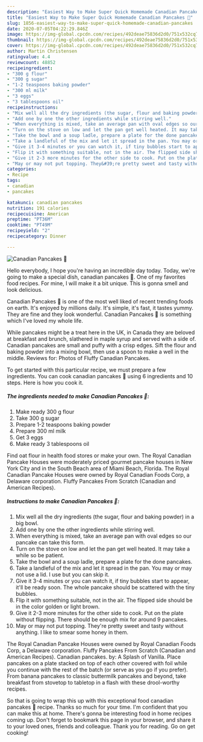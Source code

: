 ```yaml
---
description: "Easiest Way to Make Super Quick Homemade Canadian Pancakes 🥞"
title: "Easiest Way to Make Super Quick Homemade Canadian Pancakes 🥞"
slug: 1856-easiest-way-to-make-super-quick-homemade-canadian-pancakes
date: 2020-07-05T04:22:29.846Z
image: https://img-global.cpcdn.com/recipes/492deae75836d2d0/751x532cq70/canadian-pancakes-🥞-recipe-main-photo.jpg
thumbnail: https://img-global.cpcdn.com/recipes/492deae75836d2d0/751x532cq70/canadian-pancakes-🥞-recipe-main-photo.jpg
cover: https://img-global.cpcdn.com/recipes/492deae75836d2d0/751x532cq70/canadian-pancakes-🥞-recipe-main-photo.jpg
author: Martin Christensen
ratingvalue: 4.4
reviewcount: 48852
recipeingredient:
- "300 g flour"
- "300 g sugar"
- "1-2 teaspoons baking powder"
- "300 ml milk"
- "3 eggs"
- "3 tablespoons oil"
recipeinstructions:
- "Mix well all the dry ingredients (the sugar, flour and baking powder) in a big bowl."
- "Add one by one the other ingredients while stirring well."
- "When everything is mixed, take an average pan with oval edges so our pancake can take this form."
- "Turn on the stove on low and let the pan get well heated. It may take a while so be patient."
- "Take the bowl and a soup ladle, prepare a plate for the done pancakes."
- "Take a landleful of the mix and let it spread in the pan. You may or may not use a lid. I use but you can skip it."
- "Give it 3-4 minutes or you can watch it, if tiny bubbles start to appear, it&#39;ll be ready soon. The whole pancake should be scattered with the tiny bubbles."
- "Flip it with something suitable, not in the air. The flipped side should be in the color golden or light brown."
- "Give it 2-3 more minutes for the other side to cook. Put on the plate without flipping. There should be enough mix for around 9 pancakes."
- "May or may not put topping. They&#39;re pretty sweet and tasty without anything. I like to smear some honey in them."
categories:
- Recipe
tags:
- canadian
- pancakes

katakunci: canadian pancakes 
nutrition: 191 calories
recipecuisine: American
preptime: "PT36M"
cooktime: "PT49M"
recipeyield: "2"
recipecategory: Dinner

---
```



![Canadian Pancakes 🥞](https://img-global.cpcdn.com/recipes/492deae75836d2d0/751x532cq70/canadian-pancakes-🥞-recipe-main-photo.jpg)

Hello everybody, I hope you're having an incredible day today. Today, we're going to make a special dish, canadian pancakes 🥞. One of my favorites food recipes. For mine, I will make it a bit unique. This is gonna smell and look delicious.

Canadian Pancakes 🥞 is one of the most well liked of recent trending foods on earth. It's enjoyed by millions daily. It's simple, it's fast, it tastes yummy. They are fine and they look wonderful. Canadian Pancakes 🥞 is something which I've loved my whole life.

While pancakes might be a treat here in the UK, in Canada they are beloved at breakfast and brunch, slathered in maple syrup and served with a side of. Canadian pancakes are small and puffy with a crisp edges. Sift the flour and baking powder into a mixing bowl, then use a spoon to make a well in the middle. Reviews for: Photos of Fluffy Canadian Pancakes.


To get started with this particular recipe, we must prepare a few ingredients. You can cook canadian pancakes 🥞 using 6 ingredients and 10 steps. Here is how you cook it.

<!--inarticleads1-->

##### The ingredients needed to make Canadian Pancakes 🥞:

1. Make ready 300 g flour
1. Take 300 g sugar
1. Prepare 1-2 teaspoons baking powder
1. Prepare 300 ml milk
1. Get 3 eggs
1. Make ready 3 tablespoons oil


Find oat flour in health food stores or make your own. The Royal Canadian Pancake Houses were moderately priced gourmet pancake houses in New York City and in the South Beach area of Miami Beach, Florida. The Royal Canadian Pancake Houses were owned by Royal Canadian Foods Corp, a Delaware corporation. Fluffy Pancakes From Scratch (Canadian and American Recipes). 

<!--inarticleads2-->

##### Instructions to make Canadian Pancakes 🥞:

1. Mix well all the dry ingredients (the sugar, flour and baking powder) in a big bowl.
1. Add one by one the other ingredients while stirring well.
1. When everything is mixed, take an average pan with oval edges so our pancake can take this form.
1. Turn on the stove on low and let the pan get well heated. It may take a while so be patient.
1. Take the bowl and a soup ladle, prepare a plate for the done pancakes.
1. Take a landleful of the mix and let it spread in the pan. You may or may not use a lid. I use but you can skip it.
1. Give it 3-4 minutes or you can watch it, if tiny bubbles start to appear, it&#39;ll be ready soon. The whole pancake should be scattered with the tiny bubbles.
1. Flip it with something suitable, not in the air. The flipped side should be in the color golden or light brown.
1. Give it 2-3 more minutes for the other side to cook. Put on the plate without flipping. There should be enough mix for around 9 pancakes.
1. May or may not put topping. They&#39;re pretty sweet and tasty without anything. I like to smear some honey in them.


The Royal Canadian Pancake Houses were owned by Royal Canadian Foods Corp, a Delaware corporation. Fluffy Pancakes From Scratch (Canadian and American Recipes). Canadian pancakes. by: A Splash of Vanilla. Place pancakes on a plate stacked on top of each other covered with foil while you continue with the rest of the batch (or serve as you go if you prefer). From banana pancakes to classic buttermilk pancakes and beyond, take breakfast from stovetop to tabletop in a flash with these drool-worthy recipes. 

So that is going to wrap this up with this exceptional food canadian pancakes 🥞 recipe. Thanks so much for your time. I'm confident that you can make this at home. There's gonna be interesting food in home recipes coming up. Don't forget to bookmark this page in your browser, and share it to your loved ones, friends and colleague. Thank you for reading. Go on get cooking!
